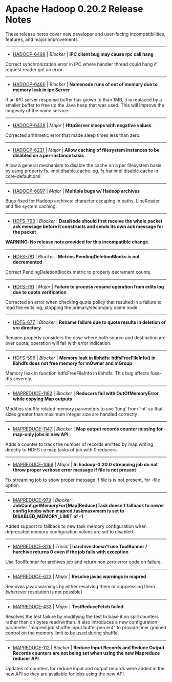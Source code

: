 # Apache Hadoop  0.20.2 Release Notes

These release notes cover new developer and user-facing incompatibilities, features, and major improvements.


---

* [HADOOP-6498](https://issues.apache.org/jira/browse/HADOOP-6498) | *Blocker* | **IPC client  bug may cause rpc call hang**

Correct synchronization error in IPC where handler thread could hang if request reader got an error.


---

* [HADOOP-6460](https://issues.apache.org/jira/browse/HADOOP-6460) | *Blocker* | **Namenode runs of out of memory due to memory leak in ipc Server**

If an IPC server response buffer has grown to than 1MB, it is replaced by a smaller buffer to free up the Java heap that was used. This will improve the longevity of the name service.


---

* [HADOOP-6428](https://issues.apache.org/jira/browse/HADOOP-6428) | *Major* | **HttpServer sleeps with negative values**

Corrected arithmetic error that made sleep times less than zero.


---

* [HADOOP-6231](https://issues.apache.org/jira/browse/HADOOP-6231) | *Major* | **Allow caching of filesystem instances to be disabled on a per-instance basis**

Allow a general mechanism to disable the cache on a per filesystem basis by using property fs.<schemename>.impl.disable.cache. eg. fs.har.impl.disable.cache in core-default.xml


---

* [HADOOP-6097](https://issues.apache.org/jira/browse/HADOOP-6097) | *Major* | **Multiple bugs w/ Hadoop archives**

Bugs fixed for Hadoop archives: character escaping in paths, LineReader and file system caching.


---

* [HDFS-793](https://issues.apache.org/jira/browse/HDFS-793) | *Blocker* | **DataNode should first receive the whole packet ack message before it constructs and sends its own ack message for the packet**

**WARNING: No release note provided for this incompatible change.**


---

* [HDFS-781](https://issues.apache.org/jira/browse/HDFS-781) | *Blocker* | **Metrics PendingDeletionBlocks is not decremented**

Correct PendingDeletionBlocks metric to properly decrement counts.


---

* [HDFS-761](https://issues.apache.org/jira/browse/HDFS-761) | *Major* | **Failure to process rename operation from edits log due to quota verification**

Corrected an error when checking quota policy that resulted in a failure to read the edits log, stopping the primary/secondary name node.


---

* [HDFS-677](https://issues.apache.org/jira/browse/HDFS-677) | *Blocker* | **Rename failure due to quota results in deletion of src directory**

Rename properly considers the case where both source and destination are over quota; operation will fail with error indication.


---

* [HDFS-596](https://issues.apache.org/jira/browse/HDFS-596) | *Blocker* | **Memory leak in libhdfs: hdfsFreeFileInfo() in libhdfs does not free memory for mOwner and mGroup**

Memory leak in function hdfsFreeFileInfo in libhdfs. This bug affects fuse-dfs severely.


---

* [MAPREDUCE-1182](https://issues.apache.org/jira/browse/MAPREDUCE-1182) | *Blocker* | **Reducers fail with OutOfMemoryError while copying Map outputs**

Modifies shuffle related memory parameters to use 'long' from 'int' so that sizes greater than maximum integer size are handled correctly


---

* [MAPREDUCE-1147](https://issues.apache.org/jira/browse/MAPREDUCE-1147) | *Blocker* | **Map output records counter missing for map-only jobs in new API**

Adds a counter to track the number of records emitted by map writing directly to HDFS i.e map tasks of job with 0 reducers.


---

* [MAPREDUCE-1068](https://issues.apache.org/jira/browse/MAPREDUCE-1068) | *Major* | **In hadoop-0.20.0 streaming job do not throw proper verbose error message if file is not present**

Fix streaming job to show proper message if file is is not present, for -file option.


---

* [MAPREDUCE-979](https://issues.apache.org/jira/browse/MAPREDUCE-979) | *Blocker* | **JobConf.getMemoryFor{Map\|Reduce}Task doesn't fallback to newer config knobs when mapred.taskmaxvmem is set to DISABLED\_MEMORY\_LIMIT of -1**

Added support to fallback to new task memory configuration when deprecated memory configuration values are set to disabled.


---

* [MAPREDUCE-826](https://issues.apache.org/jira/browse/MAPREDUCE-826) | *Trivial* | **harchive doesn't use ToolRunner / harchive returns 0 even if the job fails with exception**

Use ToolRunner for archives job and return non zero error code on failure.


---

* [MAPREDUCE-623](https://issues.apache.org/jira/browse/MAPREDUCE-623) | *Major* | **Resolve javac warnings in mapred**

Removes javac warnings by either resolving them or suppressing them (wherever resolution is not possible)


---

* [MAPREDUCE-433](https://issues.apache.org/jira/browse/MAPREDUCE-433) | *Major* | **TestReduceFetch failed.**

Resolves the test failure by modifying the test to base it on spill counters rather than on bytes read/written. It also introduces a new configuration parameter "mapred.job.shuffle.input.buffer.percent" to provide finer grained control on the memory limit to be used during shuffle.


---

* [MAPREDUCE-112](https://issues.apache.org/jira/browse/MAPREDUCE-112) | *Blocker* | **Reduce Input Records and Reduce Output Records counters are not being set when using the new Mapreduce reducer API**

Updates of counters for reduce input and output records were added in the new API so they are available for jobs using the new API.



